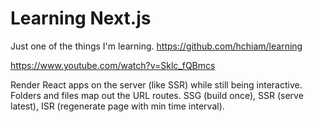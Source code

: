 # Learning Next.js

Just one of the things I'm learning. <https://github.com/hchiam/learning>

<https://www.youtube.com/watch?v=Sklc_fQBmcs>

Render React apps on the server (like SSR) while still being interactive. Folders and files map out the URL routes. SSG (build once), SSR (serve latest), ISR (regenerate page with min time interval).

<!-- ## From scratch

Using [`yarn`](https://github.com/hchiam/learning-yarn):

```bash
yarn add
```

Or with `npm`:

```bash
npm install
```

And then:

```bash

```

## Starting by testing out this repo

Using [`yarn`](https://github.com/hchiam/learning-yarn): (triple-click to select all)

```bash
git clone https://github.com/hchiam/learning-nextjs.git && cd learning-nextjs && yarn; # and then ...
```

Or with `npm`: (triple-click to select all)

```bash
git clone https://github.com/hchiam/learning-nextjs.git && cd learning-nextjs && npm install; # and then ...
``` -->
